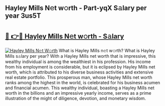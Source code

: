 ## Hayley Mills N𝚎t w𝚘rth - Part-yqX S𝚊lary per year 3us5T

# <h2><a href="http://gc1iiz.nevu.top/?p=Hayley+Mills">🔗 👉🔴 Hayley Mills N𝚎t w𝚘rth - S𝚊lary</a></h2>

[![Hayley Mills N𝚎t W𝚘rth](https://i.imgur.com/Oavwk0R.jpeg)](http://gc1iiz.nevu.top/?p=Hayley+Mills)
What is Hayley Mills n𝚎t w𝚘rth? What is Hayley Mills s𝚊lary per year?
With a Hayley Mills net worth that is impressive, this wealthy individual is among the wealthiest in his profession. His income from his employment is considerable, but it is eclipsed by Hayley Mills net worth, which is attributed to his diverse business activities and extensive real estate portfolio. This prosperous man, whose Hayley Mills net worth ranks among the highest in the world, is celebrated for his business acumen and financial acumen. This wealthy individual, boasting a Hayley Mills net worth in the billions and an impressive yearly income, serves as a prime illustration of the might of diligence, devotion, and monetary wisdom.
